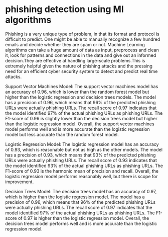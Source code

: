 # phishing detection using Ml algorithms
Phishing is a very unique type of problem, in that its format and protocol is difficult to predict. One might be able to manually recognize a few hundred emails and decide whether they are spam or not. 
Machine Learning algorithms can take a huge amount of data as input, preprocess and clean it, look for patterns and connections in the data and give out an informed decision.They are effective at handling large-scale problems.This is extremely helpful given the nature of phishing attacks and the pressing need for an efficient cyber security system to detect and predict real time attacks. 

Support Vector Machines Model:
The support vector machines model has an accuracy of 0.96, which is lower than the random forest model but higher than the logistic regression and decision trees models. The model has a precision of 0.96, which means that 96% of the predicted phishing URLs were actually phishing URLs. The recall score of 0.97 indicates that the model identified 97% of the actual phishing URLs as phishing URLs. The F1-score of 0.96 is slightly lower than the decision trees model but higher than the logistic regression model. Overall, the support vector machines model performs well and is more accurate than the logistic regression model but less accurate than the random forest model.

Logistic Regression Model:
The logistic regression model has an accuracy of 0.93, which is reasonable but not as high as the other models. The model has a precision of 0.93, which means that 93% of the predicted phishing URLs were actually phishing URLs. The recall score of 0.93 indicates that the model identified 93% of the actual phishing URLs as phishing URLs. The F1-score of 0.93 is the harmonic mean of precision and recall. Overall, the logistic regression model performs reasonably well, but there is scope for improvement.

Decision Trees Model:
The decision trees model has an accuracy of 0.97, which is higher than the logistic regression model. The model has a precision of 0.96, which means that 96% of the predicted phishing URLs were actually phishing URLs. The recall score of 0.97 indicates that the model identified 97% of the actual phishing URLs as phishing URLs. The F1-score of 0.97 is higher than the logistic regression model. Overall, the decision trees model performs well and is more accurate than the logistic regression model.


